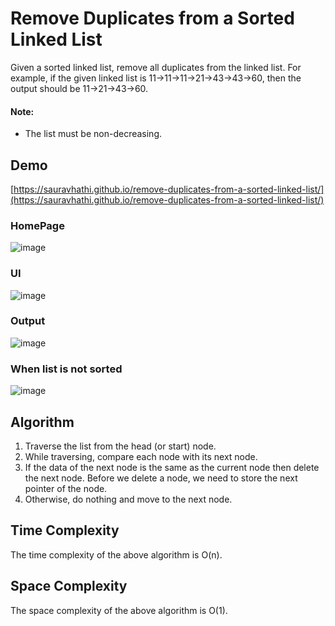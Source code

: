 # Remove Duplicates from a Sorted Linked List

Given a sorted linked list, remove all duplicates from the linked list. For example, if the given linked list is 11->11->11->21->43->43->60, then the output should be 11->21->43->60.

#### Note:

* The list must be non-decreasing.

## Demo

[https://sauravhathi.github.io/remove-duplicates-from-a-sorted-linked-list/](https://sauravhathi.github.io/remove-duplicates-from-a-sorted-linked-list/)

### HomePage
![image](https://user-images.githubusercontent.com/61316762/200314937-ac022612-2d60-4c5f-8421-eaa723b85008.png)

### UI

![image](https://user-images.githubusercontent.com/61316762/200315026-f5fee0d0-67db-446f-a273-43b9c93b806b.png)

### Output

![image](https://user-images.githubusercontent.com/61316762/200315149-f3bb177d-9d22-4a38-ab8b-4d03deec5dbe.png)

### When list is not sorted

![image](https://user-images.githubusercontent.com/61316762/200315298-83b2d8a3-2109-4445-a9e2-cce0378fe0c7.png)

## Algorithm

1. Traverse the list from the head (or start) node.
2. While traversing, compare each node with its next node.
3. If the data of the next node is the same as the current node then delete the next node. Before we delete a node, we need to store the next pointer of the node.
4. Otherwise, do nothing and move to the next node.

## Time Complexity

The time complexity of the above algorithm is O(n).

## Space Complexity

The space complexity of the above algorithm is O(1).
